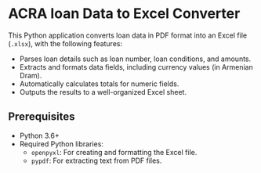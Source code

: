 # ACRA loan Data to Excel Converter

This Python application converts loan data in PDF format into an Excel file (`.xlsx`), with the following features:

- Parses loan details such as loan number, loan conditions, and amounts.
- Extracts and formats data fields, including currency values (in Armenian Dram).
- Automatically calculates totals for numeric fields.
- Outputs the results to a well-organized Excel sheet.

## Prerequisites

- Python 3.6+ 
- Required Python libraries:
  - `openpyxl`: For creating and formatting the Excel file.
  - `pypdf`: For extracting text from PDF files.
